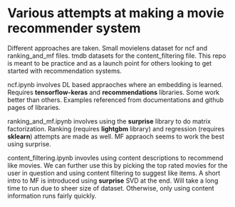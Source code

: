 # Various attempts at making a movie recommender system
Different approaches are taken. Small movielens dataset for ncf and ranking_and_mf files. tmdb datasets for the content_filtering file. This repo is meant to be practice and as a launch point for others looking to get started with recommendation systems.


ncf.ipynb involves DL based appraoches where an embedding is learned. Requires **tensorflow-keras** and **recommendations** libraries. Some work better than others. Examples referenced from documentations and github pages of libraries.

ranking_and_mf.ipynb involves using the **surprise** library to do matrix factorization. Ranking (requires **lightgbm** library) and regression (requires **sklearn**) attempts are made as well. MF appraoch seems to work the best using surprise.

content_filtering.ipynb invovles using content descriptions to recommend like movies. We can further use this by picking the top rated movies for the user in question and using content filtering to suggest like items. A short intro to MF is introduced using **surprise** SVD at the end. Will take a long time to run due to sheer size of dataset. Otherwise, only using content information runs fairly quickly.
